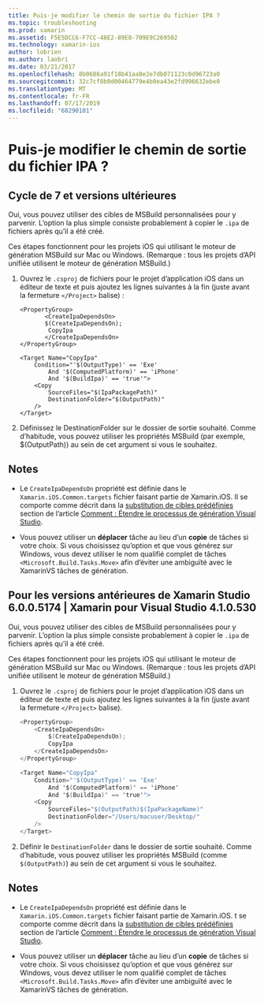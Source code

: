 ```yaml
---
title: Puis-je modifier le chemin de sortie du fichier IPA ?
ms.topic: troubleshooting
ms.prod: xamarin
ms.assetid: F5E5DCC6-F7CC-48E2-89E8-709E9C269502
ms.technology: xamarin-ios
author: lobrien
ms.author: laobri
ms.date: 03/21/2017
ms.openlocfilehash: 8b0686a91f18b41aa8e2e7db071123c0d96723a0
ms.sourcegitcommit: 32c7cf8b0d00464779e4b0ea43e2fd996632ebe0
ms.translationtype: MT
ms.contentlocale: fr-FR
ms.lasthandoff: 07/17/2019
ms.locfileid: "68290101"
---
```

# <a name="can-i-change-the-output-path-of-the-ipa-file"></a>Puis-je modifier le chemin de sortie du fichier IPA ?

## <a name="for-cycle-7-and-higher"></a>Cycle de 7 et versions ultérieures
Oui, vous pouvez utiliser des cibles de MSBuild personnalisées pour y parvenir. L’option la plus simple consiste probablement à copier le `.ipa` de fichiers après qu’il a été créé.

Ces étapes fonctionnent pour les projets iOS qui utilisant le moteur de génération MSBuild sur Mac ou Windows. (Remarque : tous les projets d’API unifiée utilisent le moteur de génération MSBuild.)

1. Ouvrez le `.csproj` de fichiers pour le projet d’application iOS dans un éditeur de texte et puis ajoutez les lignes suivantes à la fin (juste avant la fermeture `</Project>` balise) :
    
    ```
    <PropertyGroup>
           <CreateIpaDependsOn>
           $(CreateIpaDependsOn);
            CopyIpa
           </CreateIpaDependsOn>
    </PropertyGroup>
    
    <Target Name="CopyIpa"
        Condition="'$(OutputType)' == 'Exe'
            And '$(ComputedPlatform)' == 'iPhone'
            And '$(BuildIpa)' == 'true'">
        <Copy
            SourceFiles="$(IpaPackagePath)"
            DestinationFolder="$(OutputPath)"
        />
    </Target>
    ```

2. Définissez le DestinationFolder sur le dossier de sortie souhaité. Comme d’habitude, vous pouvez utiliser les propriétés MSBuild (par exemple, $(OutputPath)) au sein de cet argument si vous le souhaitez.

## <a name="notes"></a>Notes
- Le `CreateIpaDependsOn` propriété est définie dans le `Xamarin.iOS.Common.targets` fichier faisant partie de Xamarin.iOS. Il se comporte comme décrit dans la [substitution de cibles prédéfinies](https://docs.microsoft.com/visualstudio/msbuild/how-to-extend-the-visual-studio-build-process#overriding-predefined-targets) section de l’article [Comment : Étendre le processus de génération Visual Studio](https://docs.microsoft.com/visualstudio/msbuild/how-to-extend-the-visual-studio-build-process).

- Vous pouvez utiliser un **déplacer** tâche au lieu d’un **copie** de tâches si votre choix. Si vous choisissez qu’option et que vous générez sur Windows, vous devez utiliser le nom qualifié complet de tâches `<Microsoft.Build.Tasks.Move>` afin d’éviter une ambiguïté avec le XamarinVS tâches de génération.

## <a name="for-versions-before-xamarin-studio-6005174--xamarin-for-visual-studio-410530"></a>Pour les versions antérieures de Xamarin Studio 6.0.0.5174 | Xamarin pour Visual Studio 4.1.0.530

Oui, vous pouvez utiliser des cibles de MSBuild personnalisées pour y parvenir. L’option la plus simple consiste probablement à copier le `.ipa` de fichiers après qu’il a été créé.

Ces étapes fonctionnent pour les projets iOS qui utilisant le moteur de génération MSBuild sur Mac ou Windows. (Remarque : tous les projets d’API unifiée utilisent le moteur de génération MSBuild.)

1. Ouvrez le `.csproj` de fichiers pour le projet d’application iOS dans un éditeur de texte et puis ajoutez les lignes suivantes à la fin (juste avant la fermeture `</Project>` balise).

    ```csharp
    <PropertyGroup>
        <CreateIpaDependsOn>
            $(CreateIpaDependsOn);
            CopyIpa
        </CreateIpaDependsOn>
    </PropertyGroup>
    
    <Target Name="CopyIpa"
        Condition="'$(OutputType)' == 'Exe'
            And '$(ComputedPlatform)' == 'iPhone'
            And '$(BuildIpa)' == 'true'">
        <Copy
            SourceFiles="$(OutputPath)$(IpaPackageName)"
            DestinationFolder="/Users/macuser/Desktop/"
        />
    </Target>
    ```

2. Définir le `DestinationFolder` dans le dossier de sortie souhaité. Comme d’habitude, vous pouvez utiliser les propriétés MSBuild (comme `$(OutputPath)`) au sein de cet argument si vous le souhaitez.

## <a name="notes"></a>Notes
- Le `CreateIpaDependsOn` propriété est définie dans le `Xamarin.iOS.Common.targets` fichier faisant partie de Xamarin.iOS. t se comporte comme décrit dans la [substitution de cibles prédéfinies](https://docs.microsoft.com/visualstudio/msbuild/how-to-extend-the-visual-studio-build-process#overriding-predefined-targets) section de l’article [Comment : Étendre le processus de génération Visual Studio](https://docs.microsoft.com/visualstudio/msbuild/how-to-extend-the-visual-studio-build-process).

- Vous pouvez utiliser un **déplacer** tâche au lieu d’un **copie** de tâches si votre choix. Si vous choisissez qu’option et que vous générez sur Windows, vous devez utiliser le nom qualifié complet de tâches `<Microsoft.Build.Tasks.Move>` afin d’éviter une ambiguïté avec le XamarinVS tâches de génération.
